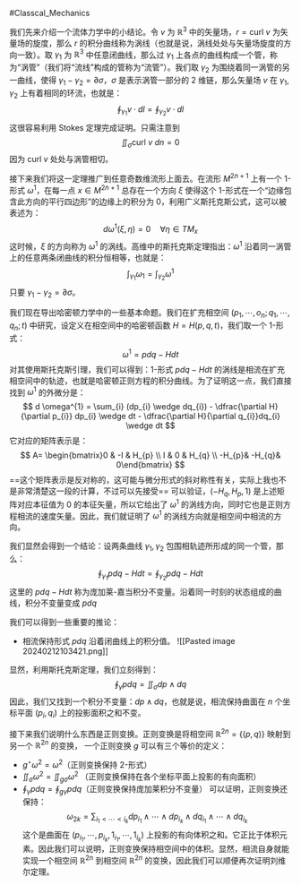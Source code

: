 #Classcal_Mechanics 

我们先来介绍一个流体力学中的小结论。令 $v$ 为 $\mathbb{R}^{3}$ 中的矢量场，$r = \mathrm{curl}\ v$ 为矢量场的旋度，那么 $r$ 的积分曲线称为涡线（也就是说，涡线处处与矢量场旋度的方向一致）。取 $\gamma_{1}$ 为 $\mathbb{R}^{3}$ 中任意闭曲线，那么过 $\gamma_{1}$ 上各点的曲线构成一个管，称为“涡管”（我们将“流线”构成的管称为“流管”）。我们取 $\gamma_{2}$ 为围绕着同一涡管的另一曲线，使得 $\gamma_{1} - \gamma_{2} = \partial \sigma$，$\sigma$ 是表示涡管一部分的 2 维链，那么矢量场 $v$ 在 $\gamma_{1},\gamma_{2}$ 上有着相同的环流，也就是：
$$
\oint_{\gamma_{1}} v \cdot dl = \oint_{\gamma_{2}} v \cdot dl
$$
这很容易利用 Stokes 定理完成证明。只需注意到
$$
\iint_{\sigma} \mathrm{curl} \ v\ dn = 0 
$$
因为 $\mathrm{curl} \ v$ 处处与涡管相切。

接下来我们将这一定理推广到任意奇数维流形上面去。在流形 $M^{2n+1}$ 上有一个 1-形式 $\omega^{1}$，在每一点 $x \in M^{2n+1}$ 总存在一个方向 $\xi$ 使得这个 1-形式在一个“边缘包含此方向的平行四边形”的边缘上的积分为 0，利用广义斯托克斯公式，这可以被表述为：
$$
d \omega^{1}(\xi,\eta ) = 0 \quad \forall \eta \in TM_{x}
$$
这时候，$\xi$ 的方向称为 $\omega^{1}$ 的涡线。高维中的斯托克斯定理指出：$\omega^{1}$ 沿着同一涡管上的任意两条闭曲线的积分恒相等，也就是：
$$
\int_{\gamma_{1}} \omega_{1}  = \int_{\gamma_{2}}  \omega^{1}
$$
只要 $\gamma_{1} - \gamma_{2} = \partial \sigma$。

我们现在导出哈密顿力学中的一些基本命题。我们在扩充相空间 $(p_{1},\cdots,o_{n};q_{1},\cdots,q_{n};t)$ 中研究，设定义在相空间中的哈密顿函数 $H = H(p,q,t)$，我们取一个 1-形式：
$$
\omega^{1} = pdq - Hdt
$$
对其使用斯托克斯引理，我们可以得到：1-形式 $pdq - Hdt$ 的涡线是相流在扩充相空间中的轨迹，也就是哈密顿正则方程的积分曲线。为了证明这一点，我们直接找到 $\omega^{1}$ 的外微分是：
$$
d \omega^{1} = \sum_{i} (dp_{i} \wedge dq_{i}) - \dfrac{\partial H}{\partial p_{i}} dp_{i} \wedge dt - \dfrac{\partial H}{\partial q_{i}}dq_{i} \wedge dt 
$$
它对应的矩阵表示是：
$$
A=  \begin{bmatrix}0  & -I & H_{p}  \\ I & 0  & H_{q}  \\  -H_{p}& -H_{q}& 0\end{bmatrix}
$$
==这个矩阵表示是反对称的，这可能与微分形式的斜对称性有关，实际上我也不是非常清楚这一段的计算，不过可以先接受==
可以验证，$(-H_{q},H_{p},1)$ 是上述矩阵对应本征值为 0 的本征矢量，所以它给出了 $\omega^{1}$ 的涡线方向，同时它也是正则方程相流的速度矢量。因此，我们就证明了 $\omega^{1}$ 的涡线方向就是相空间中相流的方向。

我们显然会得到一个结论：设两条曲线 $\gamma_{1},\gamma_{2}$ 包围相轨迹所形成的同一个管，那么：\
$$
\oint_{\gamma_{1}} pdq - Hdt = \oint_{\gamma_{2}} pdq - Hdt
$$
这里的 $pdq-Hdt$ 称为庞加莱-嘉当积分不变量。沿着同一时刻的状态组成的曲线，积分不变量变成 $pdq$

我们可以得到一些重要的推论：
- 相流保持形式 $pdq$ 沿着闭曲线上的积分值。
![[Pasted image 20240212103421.png]]

显然，利用斯托克斯定理，我们立刻得到：
$$
  \oint_{\gamma} pdq = \iint _{\sigma}dp \wedge dq
$$
因此，我们又找到一个积分不变量：$dp \wedge dq$，也就是说，相流保持曲面在 $n$ 个坐标平面 $(p_{i},q_{i})$ 上的投影面积之和不变。

接下来我们说明什么东西是正则变换。正则变换是将相空间 $\mathbb{R}^{2n} = \{(p,q)\}$ 映射到另一个 $\mathbb{R}^{2n}$ 的变换， 一个正则变换 $g$ 可以有三个等价的定义：
- $g^{\star} \omega^{2} = \omega^{2}$（正则变换保持 2-形式）
- $\iint_{\sigma} \omega^{2} = \iint_{g \sigma} \omega^{2}$ （正则变换保持在各个坐标平面上投影的有向面积）
- $\oint_{\gamma} pdq = \oint_{g \gamma } pdq$（正则变换保持庞加莱积分不变量）
可以证明，正则变换还保持：
$$
\omega_{2k}= \sum_{i_{1}< \cdots <i_{k}} dp_{i_{1}} \wedge \cdots \wedge  dp_{i_{k}} \wedge dq_{i_{1}} \wedge \cdots \wedge  dq_{i_{k}}
$$
这个是曲面在 $(p_{i_{1}},\cdots ,p_{i_{k}},1_{i_{1}},\cdots ,1_{i_{k}})$ 上投影的有向体积之和。它正比于体积元素。因此我们可以说明，正则变换保持相空间中的体积。显然，相流自身就能实现一个相空间 $\mathbb{R}^{2n}$ 到相空间 $\mathbb{R}^{2n}$ 的变换，因此我们可以顺便再次证明刘维尔定理。












